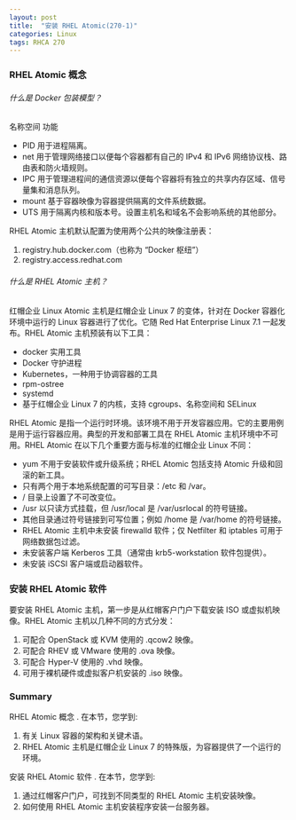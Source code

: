 ```yaml
---
layout: post
title:  "安装 RHEL Atomic(270-1)"
categories: Linux
tags: RHCA 270
---
```


### RHEL Atomic 概念

###### 什么是 Docker 包装模型？

名称空间 	功能
*    PID 	用于进程隔离。
*    net 	用于管理网络接口以便每个容器都有自己的 IPv4 和 IPv6 网络协议栈、路由表和防火墙规则。
*    IPC 	用于管理进程间的通信资源以便每个容器将有独立的共享内存区域、信号量集和消息队列。
*    mount 	基于容器映像为容器提供隔离的文件系统数据。
*    UTS 	用于隔离内核和版本号。设置主机名和域名不会影响系统的其他部分。


RHEL Atomic 主机默认配置为使用两个公共的映像注册表：
1. registry.hub.docker.com（也称为 “Docker 枢纽”）
2. registry.access.redhat.com

###### 什么是 RHEL Atomic 主机？

红帽企业 Linux Atomic 主机是红帽企业 Linux 7 的变体，针对在 Docker 容器化环境中运行的 Linux 容器进行了优化。它随 Red Hat Enterprise Linux 7.1 一起发布。RHEL Atomic 主机预装有以下工具：

*    docker 实用工具
*    Docker 守护进程
*    Kubernetes，一种用于协调容器的工具
*    rpm-ostree
*    systemd
*    基于红帽企业 Linux 7 的内核，支持 cgroups、名称空间和 SELinux

RHEL Atomic 是指一个运行时环境。该环境不用于开发容器应用。它的主要用例是用于运行容器应用。典型的开发和部署工具在 RHEL Atomic 主机环境中不可用。RHEL Atomic 在以下几个重要方面与标准的红帽企业 Linux 不同：

*    yum 不用于安装软件或升级系统；RHEL Atomic 包括支持 Atomic 升级和回滚的新工具。
*    只有两个用于本地系统配置的可写目录：/etc 和 /var。
*    / 目录上设置了不可改变位。
*    /usr 以只读方式挂载，但 /usr/local 是 /var/usrlocal 的符号链接。
*    其他目录通过符号链接到可写位置；例如 /home 是 /var/home 的符号链接。
*    RHEL Atomic 主机中未安装 firewalld 软件；仅 Netfilter 和 iptables 可用于网络数据包过滤。
*    未安装客户端 Kerberos 工具（通常由 krb5-workstation 软件包提供）。
*    未安装 iSCSI 客户端或启动器软件。 


### 安装 RHEL Atomic 软件

要安装 RHEL Atomic 主机，第一步是从红帽客户门户下载安装 ISO 或虚拟机映像。RHEL Atomic 主机以几种不同的方式分发：
1. 可配合 OpenStack 或 KVM 使用的 .qcow2 映像。
2. 可配合 RHEV 或 VMware 使用的 .ova 映像。
3. 可配合 Hyper-V 使用的 .vhd 映像。
4. 可用于裸机硬件或虚拟客户机安装的 .iso 映像。
 
 
### Summary

RHEL Atomic 概念 .  在本节，您学到:
1. 有关 Linux 容器的架构和关键术语。
2. RHEL Atomic 主机是红帽企业 Linux 7 的特殊版，为容器提供了一个运行的环境。

安装 RHEL Atomic 软件 .  在本节，您学到:
1. 通过红帽客户门户，可找到不同类型的 RHEL Atomic 主机安装映像。
2. 如何使用 RHEL Atomic 主机安装程序安装一台服务器。 




